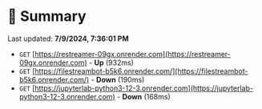 # 📖 Summary
Last updated: **7/9/2024, 7:36:01 PM**

- `GET` [https://restreamer-09gx.onrender.com](https://restreamer-09gx.onrender.com) - **Up** (932ms)
- `GET` [https://filestreambot-b5k6.onrender.com/](https://filestreambot-b5k6.onrender.com/) - **Down** (190ms)
- `GET` [https://jupyterlab-python3-12-3.onrender.com](https://jupyterlab-python3-12-3.onrender.com) - **Down** (168ms)
